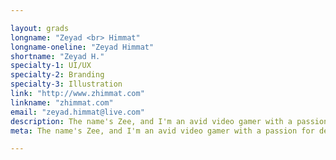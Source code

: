 ```yaml
---

layout: grads
longname: "Zeyad <br> Himmat"
longname-oneline: "Zeyad Himmat"
shortname: "Zeyad H."
specialty-1: UI/UX
specialty-2: Branding
specialty-3: Illustration
link: "http://www.zhimmat.com"
linkname: "zhimmat.com"
email: "zeyad.himmat@live.com"
description: The name's Zee, and I'm an avid video gamer with a passion for designing exciting new content with my unique creativity.
meta: The name's Zee, and I'm an avid video gamer with a passion for designing exciting new content with my unique creativity.

---
```

